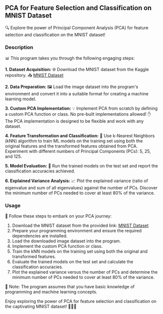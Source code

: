 ## PCA for Feature Selection and Classification on MNIST Dataset

🔍 Explore the power of Principal Component Analysis (PCA) for feature selection and classification on the MNIST dataset!

### Description

📊 This program takes you through the following engaging steps:

**1. Dataset Acquisition:**
🌐 Download the MNIST dataset from the Kaggle repository. 📥
   [MNIST Dataset](https://www.kaggle.com/datasets/scolianni/mnistasjpg)

**2. Data Preparation:**
🖼️ Load the image dataset into the program's environment and convert it into a suitable format for creating a machine learning model.

**3. Custom PCA Implementation:**
💡 Implement PCA from scratch by defining a custom PCA function or class. No pre-built implementations allowed! ✋
   The PCA implementation is designed to be flexible and work with any dataset.

**4. Feature Transformation and Classification:**
🔢 Use k-Nearest Neighbors (kNN) algorithm to train ML models on the training set using both the original features and the transformed features obtained from PCA. 
   Experiment with different numbers of Principal Components (PCs): 5, 25, and 125.

**5. Model Evaluation:**
🎯 Run the trained models on the test set and report the classification accuracies achieved.

**6. Explained Variance Analysis:**
📈 Plot the explained variance (ratio of eigenvalue and sum of all eigenvalues) against the number of PCs.
   Discover the minimum number of PCs needed to cover at least 80% of the variance.

### Usage

👣 Follow these steps to embark on your PCA journey:

1. Download the MNIST dataset from the provided link: [MNIST Dataset](https://www.kaggle.com/datasets/scolianni/mnistasjpg)
2. Prepare your programming environment and ensure the required dependencies are installed.
3. Load the downloaded image dataset into the program.
4. Implement the custom PCA function or class.
5. Train the kNN models on the training set using both the original and transformed features.
6. Evaluate the trained models on the test set and calculate the classification accuracies.
7. Plot the explained variance versus the number of PCs and determine the minimum number of PCs needed to cover at least 80% of the variance.

🚀 Note: The program assumes that you have basic knowledge of programming and machine learning concepts.

Enjoy exploring the power of PCA for feature selection and classification on the captivating MNIST dataset! 🌟🔬🎉
